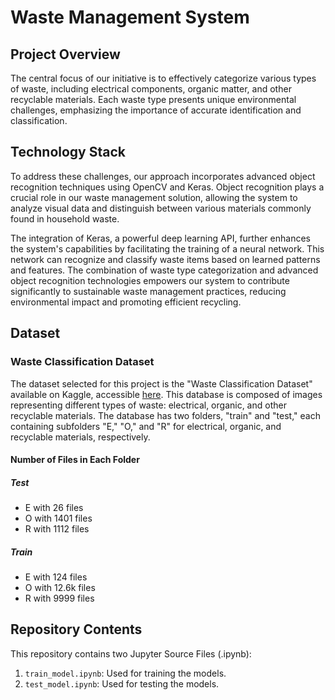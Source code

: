 # Waste Management System

## Project Overview

The central focus of our initiative is to effectively categorize various types of waste, including electrical components, organic matter, and other recyclable materials. Each waste type presents unique environmental challenges, emphasizing the importance of accurate identification and classification.

## Technology Stack

To address these challenges, our approach incorporates advanced object recognition techniques using OpenCV and Keras. Object recognition plays a crucial role in our waste management solution, allowing the system to analyze visual data and distinguish between various materials commonly found in household waste.

The integration of Keras, a powerful deep learning API, further enhances the system's capabilities by facilitating the training of a neural network. This network can recognize and classify waste items based on learned patterns and features. The combination of waste type categorization and advanced object recognition technologies empowers our system to contribute significantly to sustainable waste management practices, reducing environmental impact and promoting efficient recycling.

## Dataset

### Waste Classification Dataset

The dataset selected for this project is the "Waste Classification Dataset" available on Kaggle, accessible [here](https://www.kaggle.com/datasets/shubhamdivakar/waste-classification-dataset). This database is composed of images representing different types of waste: electrical, organic, and other recyclable materials. The database has two folders, "train" and "test," each containing subfolders "E," "O," and "R" for electrical, organic, and recyclable materials, respectively.

#### Number of Files in Each Folder

##### Test
- E with 26 files
- O with 1401 files
- R with 1112 files

##### Train
- E with 124 files
- O with 12.6k files
- R with 9999 files

## Repository Contents

This repository contains two Jupyter Source Files (.ipynb):
1. `train_model.ipynb`: Used for training the models.
2. `test_model.ipynb`: Used for testing the models.
